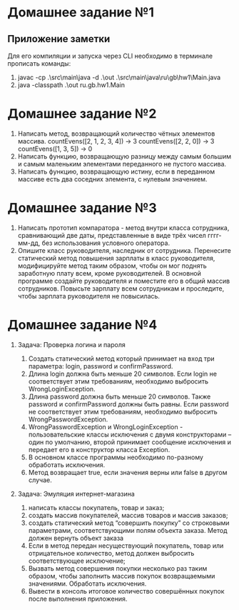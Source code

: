 # Домашнее задание №1
## Приложение заметки
Для его компиляции и запуска через CLI необходимо в терминале прописать команды:
1. javac -cp .\src\main\java -d .\out .\src\main\java\ru\gb\hw1\Main.java
2. java -classpath .\out ru.gb.hw1.Main

# Домашнее задание №2
1. Написать метод, возвращающий количество чётных элементов массива. countEvens([2, 1, 2, 3, 4]) → 3 countEvens([2, 2, 0]) → 3 countEvens([1, 3, 5]) → 0
2. Написать функцию, возвращающую разницу между самым большим и самым маленьким элементами переданного не пустого массива.
3. Написать функцию, возвращающую истину, если в переданном массиве есть два соседних элемента, с нулевым значением.

# Домашнее задание №3
1. Написать прототип компаратора - метод внутри класса сотрудника, сравнивающий две даты, представленные в виде трёх чисел гггг-мм-дд, без использования условного оператора.
2. Опишите класс руководителя, наследник от сотрудника. Перенесите статический метод повышения зарплаты в класс руководителя, модифицируйте метод таким образом, чтобы он мог поднять заработную плату всем, кроме руководителей. В основной программе создайте руководителя и поместите его в общий массив сотрудников. Повысьте зарплату всем сотрудникам и проследите, чтобы зарплата руководителя не повысилась.

# Домашнее задание №4
1. Задача: Проверка логина и пароля
   1. Создать статический метод который принимает на вход три параметра: login, password и confirmPassword.
   2. Длина login должна быть меньше 20 символов. Если login не соответствует этим требованиям, необходимо выбросить WrongLoginException.
   3. Длина password должна быть меньше 20 символов. Также password и confirmPassword должны быть равны. Если password не соответствует этим требованиям, необходимо выбросить WrongPasswordException.
   4. WrongPasswordException и WrongLoginException - пользовательские классы исключения с двумя конструкторами – один по умолчанию, второй принимает сообщение исключения и передает его в конструктор класса Exception.
   5. В основном классе программы необходимо по-разному обработать исключения.
   6. Метод возвращает true, если значения верны или false в другом случае.
   

2. Задача: Эмуляция интернет-магазина
   1. написать классы покупатель, товар и заказ;
   2. создать массив покупателей, массив товаров и массив заказов;
   3. создать статический метод “совершить покупку” со строковыми параметрами, соответствующими полям объекта заказа. Метод должен вернуть объект заказа
   4. Если в метод передан несуществующий покупатель, товар или отрицательное количество, метод должен выбросить соответствующее исключение;
   5. Вызвать метод совершения покупки несколько раз таким образом, чтобы заполнить массив покупок возвращаемыми значениями. Обработать исключения.
   6. Вывести в консоль итоговое количество совершённых покупок после выполнения приложения.